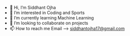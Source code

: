 - 👋 Hi, I’m Siddhant Ojha
- 👀 I’m interested in Coding and Sports
- 🌱 I’m currently learning Machine Learning
- 💞️ I’m looking to collaborate on projects
- 📫 How to reach me Email --> siddhantojha17@gmail.com

<!---
SiddhantOjha17/SiddhantOjha17 is a ✨ special ✨ repository because its `README.md` (this file) appears on your GitHub profile.
You can click the Preview link to take a look at your changes.
--->
